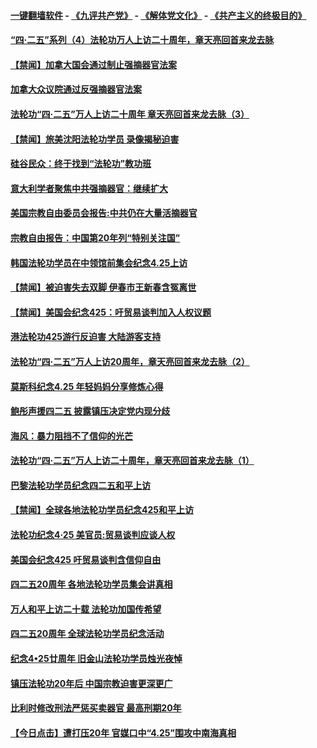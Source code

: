 #### [一键翻墙软件](https://github.com/gfw-breaker/nogfw/blob/master/README.md?t=05030337) -  [《九评共产党》](https://github.com/gfw-breaker/9ping.md?t=05030337) - [《解体党文化》](https://github.com/gfw-breaker/jtdwh.md?t=05030337) - [《共产主义的终极目的》](https://github.com/gfw-breaker/gczydzjmd.md?t=05030337)

#### [“四·二五”系列（4）法轮功万人上访二十周年，章天亮回首来龙去脉](../pages/prog1530/a102569898.md?t=05030337) 

#### [【禁闻】加拿大国会通过制止强摘器官法案](../pages/prog1530/a102569849.md?t=05030337) 

#### [加拿大众议院通过反强摘器官法案](../pages/prog1530/a102569416.md?t=05030337) 

#### [法轮功“四·二五”万人上访二十周年 章天亮回首来龙去脉（3）](../pages/prog1530/a102569318.md?t=05030337) 

#### [【禁闻】旅美沈阳法轮功学员 录像揭秘迫害](../pages/prog1530/a102568964.md?t=05030337) 

#### [硅谷民众：终于找到“法轮功”教功班](../pages/prog1530/a102569149.md?t=05030337) 

#### [意大利学者聚焦中共强摘器官：继续扩大](../pages/prog1530/a102568830.md?t=05030337) 

#### [美国宗教自由委员会报告:中共仍在大量活摘器官](../pages/prog1530/a102568293.md?t=05030337) 

#### [宗教自由报告：中国第20年列“特别关注国”](../pages/prog1530/a102568091.md?t=05030337) 

#### [韩国法轮功学员在中领馆前集会纪念4.25上访](../pages/prog1530/a102568066.md?t=05030337) 

#### [【禁闻】被迫害失去双脚 伊春市王新春含冤离世](../pages/prog1530/a102567445.md?t=05030337) 

#### [【禁闻】美国会纪念425：吁贸易谈判加入人权议题](../pages/prog1530/a102566623.md?t=05030337) 

#### [港法轮功425游行反迫害 大陆游客支持](../pages/prog1530/a102566552.md?t=05030337) 

#### [法轮功“四·二五”万人上访20周年，章天亮回首来龙去脉（2）](../pages/prog1530/a102566350.md?t=05030337) 

#### [莫斯科纪念4.25 年轻妈妈分享修炼心得](../pages/prog1530/a102566144.md?t=05030337) 

#### [鲍彤声援四二五 披露镇压决定党内现分歧](../pages/prog1530/a102566124.md?t=05030337) 

#### [海风：暴力阻挡不了信仰的光芒](../pages/prog1530/a102566050.md?t=05030337) 

#### [法轮功“四·二五”万人上访二十周年，章天亮回首来龙去脉（1）](../pages/prog1530/a102565185.md?t=05030337) 

#### [巴黎法轮功学员纪念四二五和平上访](../pages/prog1530/a102565690.md?t=05030337) 

#### [【禁闻】全球各地法轮功学员纪念425和平上访](../pages/prog1530/a102565514.md?t=05030337) 

#### [法轮功纪念4·25  美官员:贸易谈判应谈人权](../pages/prog1530/a102565307.md?t=05030337) 

#### [美国会纪念425 吁贸易谈判含信仰自由](../pages/prog1530/a102565274.md?t=05030337) 

#### [四二五20周年 各地法轮功学员集会讲真相](../pages/prog1530/a102565160.md?t=05030337) 

#### [万人和平上访二十载 法轮功加国传希望](../pages/prog1530/a102565092.md?t=05030337) 

#### [四二五20周年 全球法轮功学员纪念活动](../pages/prog1530/a102564990.md?t=05030337) 

#### [纪念4•25廿周年 旧金山法轮功学员烛光夜悼](../pages/prog1530/a102564757.md?t=05030337) 

#### [镇压法轮功20年后 中国宗教迫害更深更广](../pages/prog1530/a102564740.md?t=05030337) 

#### [比利时修改刑法严惩买卖器官 最高刑期20年](../pages/prog1530/a102564724.md?t=05030337) 

#### [【今日点击】遭打压20年 官媒口中“4.25”围攻中南海真相](../pages/prog1530/a102564417.md?t=05030337) 

